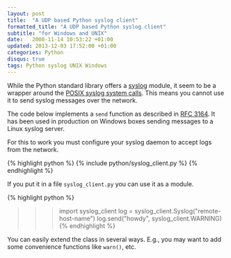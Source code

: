 ```yaml
---
layout: post
title:  "A UDP based Python syslog client"
formatted_title: "A UDP based Python syslog client"
subtitle: "for Windows and UNIX"
date:   2008-11-14 10:53:22 +01:00
updated: 2013-12-03 17:52:00 +01:00
categories: Python
disqus: true
tags: Python syslog UNIX Windows
---
```


While the Python standard library offers a [syslog][python.syslog] module,
it seem to be a wrapper around the [POSIX syslog system
calls][posix.syslog]. This means you cannot use it to send syslog messages
over the network.

The code below implements a `send` function as described in 
[RFC 3164][rfc3164]. It has been used in production on Windows boxes sending
messages to a Linux syslog server.

For this to work you must configure your syslog daemon to accept logs from
the network.

{% highlight python %}
{% include python/syslog_client.py %}
{% endhighlight %}

If you put it in a file `syslog_client.py` you can use it as a module.

{% highlight python %}
>>> import syslog_client
>>> log = syslog_client.Syslog("remote-host-name")
>>> log.send("howdy", syslog_client.WARNING)
{% endhighlight %}

You can easily extend the class in several ways. E.g., you may want to add
some convenience functions like `warn()`, etc.

[rfc3164]: http://www.ietf.org/rfc/rfc3164.txt
[python.syslog]: http://docs.python.org/2/library/syslog.html
[posix.syslog]: http://pubs.opengroup.org/onlinepubs/007904975/basedefs/syslog.h.html
